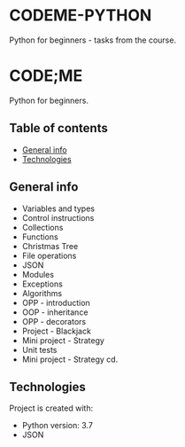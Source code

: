# CODEME-PYTHON
Python for beginners - tasks from the course.
# CODE;ME
Python for beginners.

## Table of contents
* [General info](#general-info)
* [Technologies](#technologies)

## General info
* Variables and types
* Control instructions
* Collections
* Functions
* Christmas Tree
* File operations
* JSON
* Modules
* Exceptions
* Algorithms
* OPP - introduction
* OOP - inheritance
* OPP - decorators
* Project - Blackjack
* Mini project - Strategy
* Unit tests
* Mini project - Strategy cd.

	
## Technologies
Project is created with:
* Python version: 3.7
* JSON
